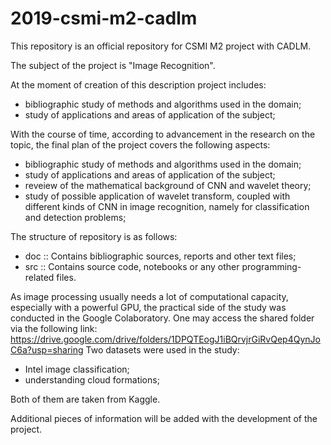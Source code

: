 # 2019-csmi-m2-cadlm

This repository is an official repository for CSMI M2 project with CADLM.

The subject of the project is "Image Recognition".

At the moment of creation of this description project includes:

 - bibliographic study of methods and algorithms used in the domain;
 - study of applications and areas of application of the subject;
 
With the course of time, according to advancement in the research on the topic, 
the final plan of the project covers the following aspects:

 - bibliographic study of methods and algorithms used in the domain;
 - study of applications and areas of application of the subject;
 - reveiew of the mathematical background of CNN and wavelet theory;
 - study of possible application of wavelet transform, coupled with different kinds of CNN in image recognition, namely for classification and detection problems;

The structure of repository is as follows:

 * doc :: Contains bibliographic  sources, reports and other text files;
 * src :: Contains source code, notebooks or any other programming-related files.
 
 As image processing usually needs a lot of computational capacity, especially with a powerful GPU, the practical side of the study was conducted in the Google Colaboratory. One may access the shared folder via the following link:
 https://drive.google.com/drive/folders/1DPQTEogJ1iBQrvjrGiRvQep4QynJoC6a?usp=sharing
Two datasets were used in the study:

 - Intel image classification;
 - understanding cloud formations;
 
 Both of them are taken from Kaggle.

Additional pieces of information will be added with the development of the project.
